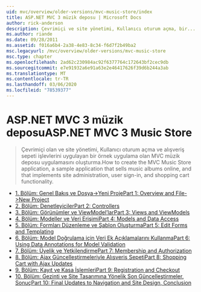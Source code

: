 ```yaml
---
uid: mvc/overview/older-versions/mvc-music-store/index
title: ASP.NET MVC 3 müzik deposu | Microsoft Docs
author: rick-anderson
description: Çevrimiçi ve site yönetimi, Kullanıcı oturum açma, bir........
ms.author: riande
ms.date: 09/28/2011
ms.assetid: f016a6b4-2a38-4e83-8c34-f6d7f2b49ba2
msc.legacyurl: /mvc/overview/older-versions/mvc-music-store
msc.type: chapter
ms.openlocfilehash: 2ad62c230984ac92f6377764c172643bf2cec9db
ms.sourcegitcommit: e7e91932a6e91a63e2e46417626f39d6b244a3ab
ms.translationtype: MT
ms.contentlocale: tr-TR
ms.lasthandoff: 03/06/2020
ms.locfileid: "78539377"
---
```

# <a name="aspnet-mvc-3-music-store"></a><span data-ttu-id="4e664-103">ASP.NET MVC 3 müzik deposu</span><span class="sxs-lookup"><span data-stu-id="4e664-103">ASP.NET MVC 3 Music Store</span></span>

> <span data-ttu-id="4e664-104">Çevrimiçi olan ve site yönetimi, Kullanıcı oturum açma ve alışveriş sepeti işlevlerini uygulayan bir örnek uygulama olan MVC müzik deposu uygulamasını oluşturma.</span><span class="sxs-lookup"><span data-stu-id="4e664-104">How to create the MVC Music Store application, a sample application that sells music albums online, and that implements site administration, user sign-in, and shopping cart functionality.</span></span>

- [<span data-ttu-id="4e664-105">1. Bölüm: Genel Bakış ve Dosya->Yeni Proje</span><span class="sxs-lookup"><span data-stu-id="4e664-105">Part 1: Overview and File->New Project</span></span>](mvc-music-store-part-1.md)
- [<span data-ttu-id="4e664-106">2. Bölüm: Denetleyiciler</span><span class="sxs-lookup"><span data-stu-id="4e664-106">Part 2: Controllers</span></span>](mvc-music-store-part-2.md)
- [<span data-ttu-id="4e664-107">3. Bölüm: Görünümler ve ViewModel’lar</span><span class="sxs-lookup"><span data-stu-id="4e664-107">Part 3: Views and ViewModels</span></span>](mvc-music-store-part-3.md)
- [<span data-ttu-id="4e664-108">4. Bölüm: Modeller ve Veri Erişimi</span><span class="sxs-lookup"><span data-stu-id="4e664-108">Part 4: Models and Data Access</span></span>](mvc-music-store-part-4.md)
- [<span data-ttu-id="4e664-109">5. Bölüm: Formları Düzenleme ve Şablon Oluşturma</span><span class="sxs-lookup"><span data-stu-id="4e664-109">Part 5: Edit Forms and Templating</span></span>](mvc-music-store-part-5.md)
- [<span data-ttu-id="4e664-110">6. Bölüm: Model Doğrulama için Veri Ek Açıklamalarını Kullanma</span><span class="sxs-lookup"><span data-stu-id="4e664-110">Part 6: Using Data Annotations for Model Validation</span></span>](mvc-music-store-part-6.md)
- [<span data-ttu-id="4e664-111">7. Bölüm: Üyelik ve Yetkilendirme</span><span class="sxs-lookup"><span data-stu-id="4e664-111">Part 7: Membership and Authorization</span></span>](mvc-music-store-part-7.md)
- [<span data-ttu-id="4e664-112">8. Bölüm: Ajax Güncelleştirmeleriyle Alışveriş Sepeti</span><span class="sxs-lookup"><span data-stu-id="4e664-112">Part 8: Shopping Cart with Ajax Updates</span></span>](mvc-music-store-part-8.md)
- [<span data-ttu-id="4e664-113">9. Bölüm: Kayıt ve Kasa İşlemleri</span><span class="sxs-lookup"><span data-stu-id="4e664-113">Part 9: Registration and Checkout</span></span>](mvc-music-store-part-9.md)
- [<span data-ttu-id="4e664-114">10. Bölüm: Gezinti ve Site Tasarımına Yönelik Son Güncelleştirmeler, Sonuç</span><span class="sxs-lookup"><span data-stu-id="4e664-114">Part 10: Final Updates to Navigation and Site Design, Conclusion</span></span>](mvc-music-store-part-10.md)
